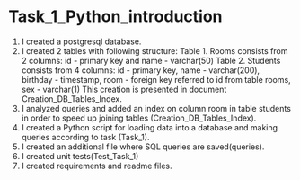# Task_1_Python_introduction
1. I created a postgresql database.
2. I created 2 tables with following structure:
   Table 1. Rooms consists from 2 columns: id - primary key and name - varchar(50)
   Table 2. Students consists from 4 columns: id - primary key, name - varchar(200), birthday - timestamp, room - foreign key referred to id from table rooms, sex - varchar(1)
   This creation is presented in document Creation_DB_Tables_Index.
3. I analyzed queries and added an index on column room in table students in order to speed up joining tables (Creation_DB_Tables_Index).
4. I created a Python script for loading data into a database and making queries according to task (Task_1).
5. I created an additional file where SQL queries are saved(queries).
6. I created unit tests(Test_Task_1)
7. I created requirements and readme files.  
